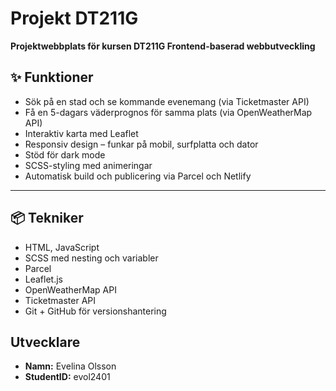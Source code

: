 # Projekt DT211G
**Projektwebbplats för kursen DT211G Frontend-baserad webbutveckling**

## ✨ Funktioner

- Sök på en stad och se kommande evenemang (via Ticketmaster API)
- Få en 5-dagars väderprognos för samma plats (via OpenWeatherMap API)
- Interaktiv karta med Leaflet
- Responsiv design – funkar på mobil, surfplatta och dator
- Stöd för dark mode
- SCSS-styling med animeringar
- Automatisk build och publicering via Parcel och Netlify

---

## 📦 Tekniker

- HTML, JavaScript 
- SCSS med nesting och variabler
- Parcel 
- Leaflet.js
- OpenWeatherMap API
- Ticketmaster API
- Git + GitHub för versionshantering


## Utvecklare 

- **Namn:** Evelina Olsson 
- **StudentID:** evol2401
